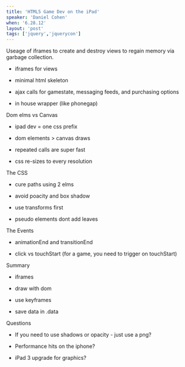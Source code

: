 ```yaml
---
title: 'HTML5 Game Dev on the iPad'
speaker: 'Daniel Cohen'
when: '6.28.12'
layout: 'post'
tags: ['jquery','jquerycon']
---
```


Useage of iframes to create and destroy views to regain memory via garbage collection.

* iframes for views

* minimal html skeleton

* ajax calls for gamestate, messaging feeds, and purchasing options

* in house wrapper (like phonegap)

Dom elms vs Canvas

* ipad dev = one css prefix

* dom elements > canvas draws

* repeated calls are super fast

* css re-sizes to every resolution

The CSS

* cure paths using 2 elms

* avoid poacity and box shadow

* use transforms first

* pseudo elements dont add leaves

The Events

* animationEnd and transitionEnd

* click vs touchStart (for a game, you need to trigger on touchStart)

Summary

* iframes

* draw with dom

* use keyframes

* save data in .data

Questions

* If you need to use shadows or opacity - just use a png?

* Performance hits on the iphone?

* iPad 3 upgrade for graphics?




